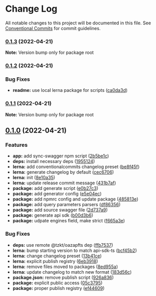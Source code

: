 # Change Log

All notable changes to this project will be documented in this file.
See [Conventional Commits](https://conventionalcommits.org) for commit guidelines.

### [0.1.3](https://github.com/tzkt/api-sdk-ts/compare/v0.1.2...v0.1.3) (2022-04-21)

**Note:** Version bump only for package root





### [0.1.2](https://github.com/tzkt/api-sdk-ts/compare/v0.1.1...v0.1.2) (2022-04-21)


### Bug Fixes

* **readme:** use local lerna package for scripts ([ca0da3d](https://github.com/tzkt/api-sdk-ts/commit/ca0da3dd39e8f16bf7621b5b92231767a599e38a))



### [0.1.1](https://github.com/tzkt/api-sdk-ts/compare/v0.1.0...v0.1.1) (2022-04-21)

**Note:** Version bump only for package root





## [0.1.0](https://github.com/tzkt/api-sdk-ts/compare/v0.0.10...v0.1.0) (2022-04-21)


### Features

* **app:** add sync-swagger npm script ([2b5be1c](https://github.com/tzkt/api-sdk-ts/commit/2b5be1c959d1dbc6a512710c77468c86e4193af4))
* **deps:** install necessary deps ([1955124](https://github.com/tzkt/api-sdk-ts/commit/1955124f5ca99be25666cbbfb128387f60b3f041))
* **lerna:** add conventionalcommits changelog preset ([be8f45f](https://github.com/tzkt/api-sdk-ts/commit/be8f45fa12ebbc75661e968f41ccaa4dc5efd358))
* **lerna:** generate changelog by default ([cec6706](https://github.com/tzkt/api-sdk-ts/commit/cec6706a7fbfa9710fdaa38cb23fdf5fe1bd62f1))
* **lerna:** init ([8e10a35](https://github.com/tzkt/api-sdk-ts/commit/8e10a358a8b0b7727e6c6afec92ab5d51c615ba9))
* **lerna:** update release commit message ([431b7af](https://github.com/tzkt/api-sdk-ts/commit/431b7af2818d7f38d64f5e6d51198f899faec4b1))
* **package:** add generate script ([e0b27c3](https://github.com/tzkt/api-sdk-ts/commit/e0b27c3af3a244d80662f3ab943d112d682d31bb))
* **package:** add generator config ([e5e04ec](https://github.com/tzkt/api-sdk-ts/commit/e5e04ec9f7ae2a121001da9abd7a325d55d2efe4))
* **package:** add npmrc config and update package ([485813e](https://github.com/tzkt/api-sdk-ts/commit/485813e18bcc054ae61ccc6ce4898cd3ba6c42be))
* **package:** add query parameters parsers ([df86356](https://github.com/tzkt/api-sdk-ts/commit/df863565e6be9914d557d3b6c0202843156777fe))
* **package:** add source swagger file ([2d737a9](https://github.com/tzkt/api-sdk-ts/commit/2d737a94673c2eace56bf7ebcaedde37b42bcba8))
* **package:** generate api sdk ([b00d3b6](https://github.com/tzkt/api-sdk-ts/commit/b00d3b69b7c15bf70b119933580d3c46e82459de))
* **package:** udpate engines field, make strict ([f665a3e](https://github.com/tzkt/api-sdk-ts/commit/f665a3ef8d841a1fd0dfa86f68165b5668bf7dad))


### Bug Fixes

* **deps:** use remote @tzkt/oazapfts dep ([ffb7537](https://github.com/tzkt/api-sdk-ts/commit/ffb7537d19d87ddece87eda0947945c6641cd917))
* **lerna:** bump starting version to match api-sdk-ts ([bcf45b2](https://github.com/tzkt/api-sdk-ts/commit/bcf45b22aaf7fdde07f44311163bf53d6d0e6521))
* **lerna:** change changelog preset ([13b41ce](https://github.com/tzkt/api-sdk-ts/commit/13b41ce65159f2f829dba20f51053a9b7fbaaa97))
* **lerna:** explicit publish registry ([6eb3918](https://github.com/tzkt/api-sdk-ts/commit/6eb3918df282543bd61f3f9fb087e7aada4af462))
* **lerna:** remove files moved to packages ([8ed955a](https://github.com/tzkt/api-sdk-ts/commit/8ed955a8250ea1783a884d32499d79aecbca3f49))
* **lerna:** update changelog to match new format ([183d56c](https://github.com/tzkt/api-sdk-ts/commit/183d56ca579b355e994d12b2800caefcfbde815f))
* **package.json:** remove publish script ([926a836](https://github.com/tzkt/api-sdk-ts/commit/926a836a9c136ea54b463b189883d7522058cb3e))
* **package:** explicit public access ([05c3795](https://github.com/tzkt/api-sdk-ts/commit/05c37955cbfef1502bfe7fd50db7c7cf4d340565))
* **package:** proper publish registry ([ef44609](https://github.com/tzkt/api-sdk-ts/commit/ef446093fd260a4461b8a8b47dc1be8dac79450b))
